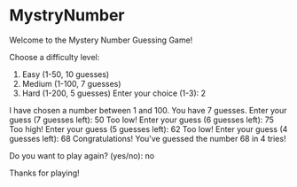 # MystryNumber
Welcome to the Mystery Number Guessing Game!

Choose a difficulty level:
1. Easy   (1-50, 10 guesses)
2. Medium (1-100, 7 guesses)
3. Hard   (1-200, 5 guesses)
Enter your choice (1-3): 2

I have chosen a number between 1 and 100. You have 7 guesses.
Enter your guess (7 guesses left): 50
Too low!
Enter your guess (6 guesses left): 75
Too high!
Enter your guess (5 guesses left): 62
Too low!
Enter your guess (4 guesses left): 68
Congratulations! You've guessed the number 68 in 4 tries!

Do you want to play again? (yes/no): no

Thanks for playing!
